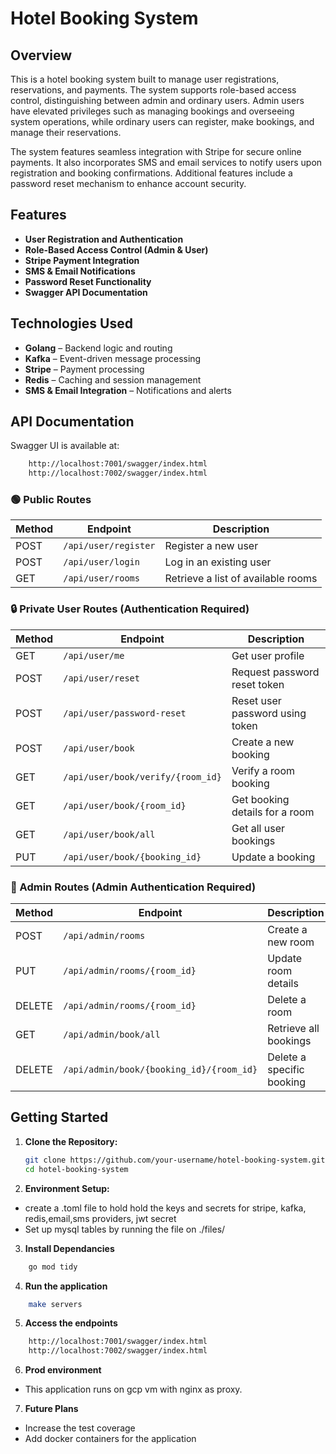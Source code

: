 # Hotel Booking System

## Overview

This is a hotel booking system built to manage user registrations, reservations, and payments. The system supports role-based access control, distinguishing between admin and ordinary users. Admin users have elevated privileges such as managing bookings and overseeing system operations, while ordinary users can register, make bookings, and manage their reservations.

The system features seamless integration with Stripe for secure online payments. It also incorporates SMS and email services to notify users upon registration and booking confirmations. Additional features include a password reset mechanism to enhance account security.

## Features

- **User Registration and Authentication**
- **Role-Based Access Control (Admin & User)**
- **Stripe Payment Integration**
- **SMS & Email Notifications**
- **Password Reset Functionality**
- **Swagger API Documentation**

## Technologies Used

- **Golang** – Backend logic and routing
- **Kafka** – Event-driven message processing
- **Stripe** – Payment processing
- **Redis** – Caching and session management
- **SMS & Email Integration** – Notifications and alerts

## API Documentation

Swagger UI is available at:

```bash
    http://localhost:7001/swagger/index.html
    http://localhost:7002/swagger/index.html
```

### 🟢 Public Routes

| Method | Endpoint             | Description                        |
| ------ | -------------------- | ---------------------------------- |
| POST   | `/api/user/register` | Register a new user                |
| POST   | `/api/user/login`    | Log in an existing user            |
| GET    | `/api/user/rooms`    | Retrieve a list of available rooms |

### 🔒 Private User Routes (Authentication Required)

| Method | Endpoint                          | Description                     |
| ------ | --------------------------------- | ------------------------------- |
| GET    | `/api/user/me`                    | Get user profile                |
| POST   | `/api/user/reset`                 | Request password reset token    |
| POST   | `/api/user/password-reset`        | Reset user password using token |
| POST   | `/api/user/book`                  | Create a new booking            |
| GET    | `/api/user/book/verify/{room_id}` | Verify a room booking           |
| GET    | `/api/user/book/{room_id}`        | Get booking details for a room  |
| GET    | `/api/user/book/all`              | Get all user bookings           |
| PUT    | `/api/user/book/{booking_id}`     | Update a booking                |

### 🔐 Admin Routes (Admin Authentication Required)

| Method | Endpoint                                 | Description               |
| ------ | ---------------------------------------- | ------------------------- |
| POST   | `/api/admin/rooms`                       | Create a new room         |
| PUT    | `/api/admin/rooms/{room_id}`             | Update room details       |
| DELETE | `/api/admin/rooms/{room_id}`             | Delete a room             |
| GET    | `/api/admin/book/all`                    | Retrieve all bookings     |
| DELETE | `/api/admin/book/{booking_id}/{room_id}` | Delete a specific booking |

## Getting Started

1. **Clone the Repository:**

   ```bash
   git clone https://github.com/your-username/hotel-booking-system.git
   cd hotel-booking-system
   ```

2. **Environment Setup:**

- create a .toml file to hold hold the keys and secrets for stripe, kafka, redis,email,sms providers, jwt secret
- Set up mysql tables by running the file on ./files/

3. **Install Dependancies**

```bash
    go mod tidy
```

4. **Run the application**

```bash
    make servers
```

5. **Access the endpoints**

```bash
    http://localhost:7001/swagger/index.html
    http://localhost:7002/swagger/index.html
```

6. **Prod environment**

- This application runs on gcp vm with nginx as proxy.

7. **Future Plans**

- Increase the test coverage
- Add docker containers for the application
